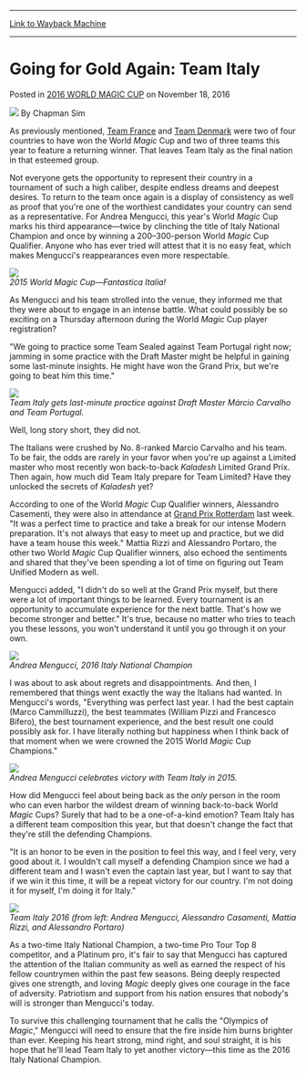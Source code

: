 
---
[Link to Wayback Machine](https://web.archive.org/web/20161119150717/http://magic.wizards.com/en/events/coverage/2016wmc/going-gold-again-team-italy-2016-11-18)

[_metadata_:author]:- "Chapman Sim"
[_metadata_:description]:- "As previously mentioned, Team France and Team Denmark were two of four countries to have won the World Magic Cup and two of three teams this year to feature a returning winner. That leaves Team Italy as the final nation in that esteemed group."
[_metadata_:generator]:- "Drupal 7 (http://drupal.org)"
[_metadata_:node]:- "1103451"
[_metadata_:publish_date]:- "2016-11-18"
[_metadata_:source]:- "div-main-content"
[_metadata_:title]:- "Going for Gold Again: Team Italy"
[_metadata_:wayback_capture_timestamp]:- "2016-11-19 15:07:17"
[_metadata_:wayback_raw_url]:- "https://web.archive.org/web/20161119150717id_/http://magic.wizards.com/en/events/coverage/2016wmc/going-gold-again-team-italy-2016-11-18"
[_metadata_:wayback_url]:- "http://magic.wizards.com/en/events/coverage/2016wmc/going-gold-again-team-italy-2016-11-18"
---


Going for Gold Again: Team Italy
================================



 Posted in [2016 WORLD MAGIC CUP](/en/events/coverage/2016wmc)
 on November 18, 2016 






![](https://media.magic.wizards.com/styles/auth_small/public/images/person/chapman.jpg)
By Chapman Sim











As previously mentioned, [Team France](http://magic.wizards.com/en/events/coverage/2016wmc/going-for-gold-again-team-france-2016-11-18) and [Team Denmark](http://magic.wizards.com/en/events/coverage/2016wmc/going-for-gold-again-team-denmark-2016-11-18) were two of four countries to have won the World *Magic* Cup and two of three teams this year to feature a returning winner. That leaves Team Italy as the final nation in that esteemed group.


Not everyone gets the opportunity to represent their country in a tournament of such a high caliber, despite endless dreams and deepest desires. To return to the team once again is a display of consistency as well as proof that you're one of the worthiest candidates your country can send as a representative. For Andrea Mengucci, this year's World *Magic* Cup marks his third appearance—twice by clinching the title of Italy National Champion and once by winning a 200–300-person World *Magic* Cup Qualifier. Anyone who has ever tried will attest that it is no easy feat, which makes Mengucci's reappearances even more respectable.


![](https://media.wizards.com/2016/events/2016wmc/WMC_GFG_Italy_WMC-2015.jpg)  
*2015 World Magic Cup—Fantastica Italia!*


As Mengucci and his team strolled into the venue, they informed me that they were about to engage in an intense battle. What could possibly be so exciting on a Thursday afternoon during the World *Magic* Cup player registration?


"We going to practice some Team Sealed against Team Portugal right now; jamming in some practice with the Draft Master might be helpful in gaining some last-minute insights. He might have won the Grand Prix, but we're going to beat him this time."


![](https://media.wizards.com/2016/events/2016wmc/WMC_GFG_PracticingWithPortugal.jpg)  
*Team Italy gets last-minute practice against Draft Master Márcio Carvalho and Team Portugal.*


Well, long story short, they did not.


The Italians were crushed by No. 8-ranked Marcio Carvalho and his team. To be fair, the odds are rarely in your favor when you're up against a Limited master who most recently won back-to-back *Kaladesh* Limited Grand Prix. Then again, how much did Team Italy prepare for Team Limited? Have they unlocked the secrets of *Kaladesh* yet?


According to one of the World *Magic* Cup Qualifier winners, Alessandro Casementi, they were also in attendance at [Grand Prix Rotterdam](http://magic.wizards.com/en/events/coverage/gprot16) last week. "It was a perfect time to practice and take a break for our intense Modern preparation. It's not always that easy to meet up and practice, but we did have a team house this week." Mattia Rizzi and Alessandro Portaro, the other two World *Magic* Cup Qualifier winners, also echoed the sentiments and shared that they've been spending a lot of time on figuring out Team Unified Modern as well.


Mengucci added, "I didn't do so well at the Grand Prix myself, but there were a lot of important things to be learned. Every tournament is an opportunity to accumulate experience for the next battle. That's how we become stronger and better." It's true, because no matter who tries to teach you these lessons, you won't understand it until you go through it on your own.


![](https://media.wizards.com/2016/events/2016wmc/WMC-20161117-Italy-AndreaMengucci-554.jpg)  
*Andrea Mengucci, 2016 Italy National Champion*


I was about to ask about regrets and disappointments. And then, I remembered that things went exactly the way the Italians had wanted. In Mengucci's words, "Everything was perfect last year. I had the best captain (Marco Cammilluzzi), the best teammates (William Pizzi and Francesco Bifero), the best tournament experience, and the best result one could possibly ask for. I have literally nothing but happiness when I think back of that moment when we were crowned the 2015 World *Magic* Cup Champions."


![](https://media.wizards.com/2016/events/2016wmc/WMC_GFG_Italy_WMC-2015Finals.jpg)  
*Andrea Mengucci celebrates victory with Team Italy in 2015.*


How did Mengucci feel about being back as the *only* person in the room who can even harbor the wildest dream of winning back-to-back World *Magic* Cups? Surely that had to be a one-of-a-kind emotion? Team Italy has a different team composition this year, but that doesn't change the fact that they're still the defending Champions.


"It is an honor to be even in the position to feel this way, and I feel very, very good about it. I wouldn't call myself a defending Champion since we had a different team and I wasn't even the captain last year, but I want to say that if we win it this time, it will be a repeat victory for our country. I'm not doing it for myself, I'm doing it for Italy."


![](https://media.wizards.com/2016/events/2016wmc/WMC-20161117-Italy-1324.jpg)  
*Team Italy 2016 (from left: Andrea Mengucci, Alessandro Casamenti, Mattia Rizzi, and Alessandro Portaro)*


As a two-time Italy National Champion, a two-time Pro Tour Top 8 competitor, and a Platinum pro, it's fair to say that Mengucci has captured the attention of the Italian community as well as earned the respect of his fellow countrymen within the past few seasons. Being deeply respected gives one strength, and loving *Magic* deeply gives one courage in the face of adversity. Patriotism and support from his nation ensures that nobody's will is stronger than Mengucci's today.


To survive this challenging tournament that he calls the "Olympics of *Magic*," Mengucci will need to ensure that the fire inside him burns brighter than ever. Keeping his heart strong, mind right, and soul straight, it is his hope that he'll lead Team Italy to yet another victory—this time as the 2016 Italy National Champion.







